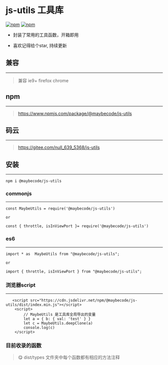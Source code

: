 #  js-utils 工具库

[![npm](https://img.shields.io/npm/v/@maybecode/js-utils.svg)](https://www.npmjs.com/package/@maybecode/js-utils)
[![npm](https://img.shields.io/npm/dt/@maybecode/js-utils.svg)](https://www.npmjs.com/package/@maybecode/js-utils)

- 封装了常用的工具函数，开箱即用

- 喜欢记得给个star, 持续更新

## 兼容
***
> 兼容 ie9+  firefox   chrome 

## npm
***
> https://www.npmjs.com/package/@maybecode/js-utils

## 码云
***
> https://gitee.com/null_639_5368/js-utils

## 安装
***
``` 
npm i @maybecode/js-utils
```

### commonjs
***
``` 
const MaybeUtils = require('@maybecode/js-utils')

or

const { throttle, isInViewPort }= require('@maybecode/js-utils')

```

### es6
***
``` 
import * as  MaybeUtils from "@maybecode/js-utils";

or 

import { throttle, isInViewPort } from "@maybecode/js-utils";

```

### 浏览器script
***
``` 
   <script src="https://cdn.jsdelivr.net/npm/@maybecode/js-utils/dist/index.min.js"></script>
    <script>
        // MaybeUtils 是工具库全局导出的变量
        let a = { b: { val: 'test' } }
        let c = MaybeUtils.deepClone(a)
        console.log(c)
    </script>

```

### 目前收录的函数
> 😋 dist/types 文件夹中每个函数都有相应的方法注释
